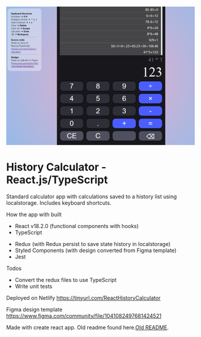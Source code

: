 
![app screenshot](calculator-screenshot.png "History Calculator")


# History Calculator - React.js/TypeScript

Standard calculator app with calculations saved to a history list using localstorage. Includes keyboard shortcuts.

How the app with built
* React v18.2.0 (functional components with hooks)
* TypeScript
- Redux (with Redux persist to save state history in localstorage)
- Styled Components (with design converted from Figma template)
- Jest

Todos
* Convert the redux files to use TypeScript
* Write unit tests

Deployed on Netlify 
https://tinyurl.com/ReactHistoryCalculator

Figma design template
https://www.figma.com/community/file/1041082497681424521


Made with create react app. Old readme found here.[Old README](README.old.md).
